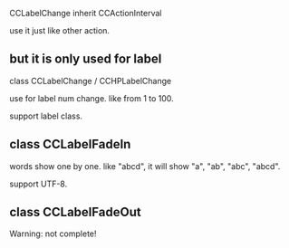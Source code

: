 CCLabelChange inherit CCActionInterval

use it just like other action.

but it is only used for label
----------------
class CCLabelChange / CCHPLabelChange

use for label num change.  like from 1 to 100.

support label class.

class CCLabelFadeIn
----------------
words show one by one. like "abcd", it will show "a", "ab", "abc", "abcd".

support UTF-8.

class CCLabelFadeOut
----------------
Warning: not complete!
